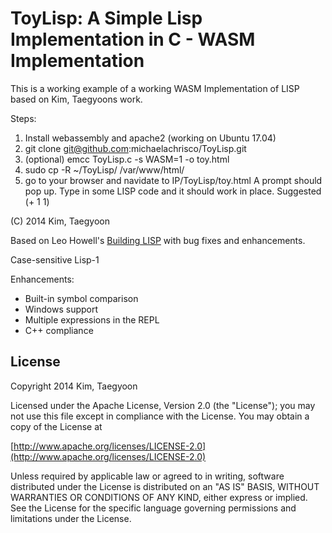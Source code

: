 # ToyLisp: A Simple Lisp Implementation in C - WASM Implementation #

This is a working example of a working WASM Implementation of LISP based on Kim, Taegyoons work.

Steps:
1. Install webassembly and apache2 (working on Ubuntu 17.04)
2. git clone git@github.com:michaelachrisco/ToyLisp.git
3. (optional) emcc ToyLisp.c -s WASM=1 -o toy.html
4. sudo cp -R ~/ToyLisp/ /var/www/html/
5. go to your browser and navidate to IP/ToyLisp/toy.html A prompt should pop up. Type in some LISP code and it should work in place.
Suggested (+ 1 1)

(C) 2014 Kim, Taegyoon

Based on Leo Howell's [Building LISP](http://www.lwh.jp/lisp/index.html) with bug fixes and enhancements.

Case-sensitive Lisp-1

Enhancements:

* Built-in symbol comparison
* Windows support
* Multiple expressions in the REPL
* C++ compliance

## License ##

   Copyright 2014 Kim, Taegyoon

   Licensed under the Apache License, Version 2.0 (the "License");
   you may not use this file except in compliance with the License.
   You may obtain a copy of the License at

   [http://www.apache.org/licenses/LICENSE-2.0](http://www.apache.org/licenses/LICENSE-2.0)

   Unless required by applicable law or agreed to in writing, software
   distributed under the License is distributed on an "AS IS" BASIS,
   WITHOUT WARRANTIES OR CONDITIONS OF ANY KIND, either express or implied.
   See the License for the specific language governing permissions and
   limitations under the License.
